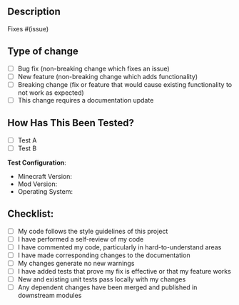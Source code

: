 ## Description
<!-- Please include a summary of the changes and the related issue. Please also include relevant motivation and context. -->

Fixes #(issue)

## Type of change
<!-- Please delete options that are not relevant. -->
- [ ] Bug fix (non-breaking change which fixes an issue)
- [ ] New feature (non-breaking change which adds functionality)
- [ ] Breaking change (fix or feature that would cause existing functionality to not work as expected)
- [ ] This change requires a documentation update

## How Has This Been Tested?
<!-- Please describe the tests that you ran to verify your changes. Provide instructions so we can reproduce. Please also list any relevant details for your test configuration -->

- [ ] Test A
- [ ] Test B

**Test Configuration**:
* Minecraft Version:
* Mod Version:
* Operating System:

## Checklist:
<!-- Please delete options that are not relevant. -->
- [ ] My code follows the style guidelines of this project
- [ ] I have performed a self-review of my code
- [ ] I have commented my code, particularly in hard-to-understand areas
- [ ] I have made corresponding changes to the documentation
- [ ] My changes generate no new warnings
- [ ] I have added tests that prove my fix is effective or that my feature works
- [ ] New and existing unit tests pass locally with my changes
- [ ] Any dependent changes have been merged and published in downstream modules
